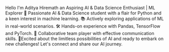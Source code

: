 Hello I'm Aditya Hiremath an Aspiring AI & Data Science Enthusiast | ML Explorer
  🚀 Passionate AI & Data Science student with a flair for Python and a keen interest in machine learning.
  📚 Actively exploring applications of ML in real-world scenarios. 
  🛠️ Hands-on experience with Pandas, TensorFlow and PyTorch. 
  🤝 Collaborative team player with effective communication skills. 
  🌟Excited about the limitless possibilities of AI and ready to embark on new challenges! Let's connect and share our AI journey. 

<!---
Kai-Infernus/Kai-Infernus is a ✨ special ✨ repository because its `README.md` (this file) appears on your GitHub profile.
You can click the Preview link to take a look at your changes.
--->
